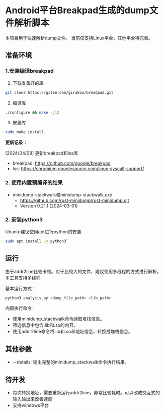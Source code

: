 # Android平台Breakpad生成的dump文件解析脚本

本项目用于快速解析dump文件。
当前仅支持Linux平台，其他平台待完善。

## 准备环境

### 1.安装编译breakpad

1. 下载准备好的库
```bash
git clone https://gitee.com/girakoo/breadpad.git
```

2. 编译库
```bash
./configure && make -j12  
```

3. 安装库
```bash
sudo make install
```

**更新记录：**

[2024/04/08] 更新breakpad和lss库

- breakpad: https://github.com/google/breakpad
- lss: https://chromium.googlesource.com/linux-syscall-support/

### 2. 使用内置预编译的结果

- minidump-stackwalk和minidump-stackwalk.exe
    * https://github.com/rust-minidump/rust-minidump.git
    * Version 0.21.1 (2024-03-01)

### 2. 安装python3

Ubuntu建议使用apt进行python的安装

```bash
sudo apt install -y python3`
```

## 运行

由于addr2line比较卡顿。对于比较大的文件，建议使用多线程的方式进行解析。
本工具支持多线程

基本运行方式：
```bash
python3 analysis.py <dump_file_path> <lib_path>
```

内部执行命令：
- 使用minidump_stackwalk命令读取堆栈信息。
- 筛选信息中包含.lib和.so的内容。
- 使用addr2line命令将.lib和.so和地址信息，转换成堆栈信息。

## 其他参数

- --details: 输出完整的minidump_stackwalk命令执行结果。

## 待开发

- 每次转换地址，需要重新运行addr2line，非常比较耗时。可以改成交互式的输入输出来改善速度
- 支持windows平台